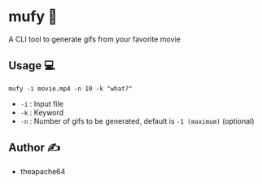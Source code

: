 # mufy 🎥

A CLI tool to generate gifs from your favorite movie

## Usage 💻

```shell script
mufy -i movie.mp4 -n 10 -k "what?"
```

- `-i` : Input file
- `-k` : Keyword
- `-n` : Number of gifs to be generated, default is `-1 (maximum)` (optional)

## Author ✍️

- theapache64

